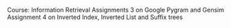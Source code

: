 Course: Information Retrieval
Assignments 3 on Google Pygram and Gensim
Assignment 4 on Inverted Index, Inverted List and Suffix trees
